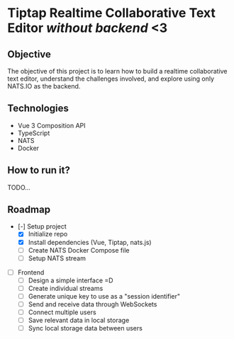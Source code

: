 # Tiptap Realtime Collaborative Text Editor _without backend_ <3

## Objective

The objective of this project is to learn how to build a realtime collaborative text editor, understand the challenges involved, and explore using only NATS.IO as the backend.

## Technologies

- Vue 3 Composition API
- TypeScript
- NATS
- Docker

## How to run it?

TODO...

## Roadmap

- [-] Setup project
  - [x] Initialize repo
  - [x] Install dependencies (Vue, Tiptap, nats.js)
  - [ ] Create NATS Docker Compose file
  - [ ] Setup NATS stream
- [ ] Frontend
  - [ ] Design a simple interface =D
  - [ ] Create individual streams
  - [ ] Generate unique key to use as a "session identifier"
  - [ ] Send and receive data through WebSockets
  - [ ] Connect multiple users
  - [ ] Save relevant data in local storage
  - [ ] Sync local storage data between users
